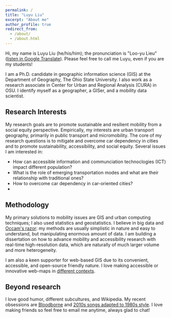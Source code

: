```yaml
---
permalink: /
title: "Luyu Liu"
excerpt: "About me"
author_profile: true
redirect_from: 
  - /about/
  - /about.html
---
```


Hi, my name is Luyu Liu (he/his/him); the pronunciation is "Loo-yu Lieu" ([listen in Google Translate](https://translate.google.com/?sl=en&tl=ru&text=loo-yu%20leiu&op=translate)). Please feel free to call me Luyu, even if you are my students!

I am a Ph.D. candidate in geographic information science (GIS) at the Department of Geography, The Ohio State University. I also work as a research associate in Center for Urban and Regional Analysis (CURA) in OSU. I identify myself as a geographer, a GISer, and a mobility data scientist.


## Research Interests
My research goals are to promote sustainable and resilient mobility from a social equity perspective. Empirically, my interests are urban transport geography, primarily in public transport and micromobility. The core of my research questions is to mitigate and overcome car dependency in cities and to promote sustainability, accessibility, and social equity. Several issues I am interested in:
* How can accessible information and communciation technoclogies (ICT) impact different population?
* What is the role of emerging transportation modes and what are their relationship with traditional ones?
* How to overcome car dependency in car-oriented cities?
* 

## Methodology
My primary solutions to mobility issues are GIS and urban computing techniques; I also used statistics and geostatistics. I believe in big data and [Occam's razor](https://en.wikipedia.org/wiki/Occam%27s_razor): my methods are usually simplistic in nature and easy to understand, but manipulating enormous amount of data. I am building a dissertation on how to advance mobility and accessibility research with real-time high-resolution data, which are naturally of much larger volume and more heterogeneity.

I am also a keen supporter for web-based GIS due to its convenient, accessible, and open-source friendly nature. I love making accessible or innovative web-maps in [different contexts](/projects).

## Beyond research
I love good humor, different subcultures, and Wikipedia. My recent obsessions are [Bloodborne](https://en.wikipedia.org/wiki/Bloodborne) and [2010s songs adapted to 1980s style](https://www.youtube.com/watch?v=wLjNTTCVat0). I love making friends so feel free to email me anytime, always glad to chat!